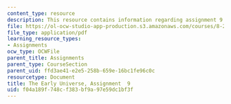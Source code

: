 ```yaml
---
content_type: resource
description: This resource contains information regarding assignment 9.
file: https://ol-ocw-studio-app-production.s3.amazonaws.com/courses/8-286-the-early-universe-fall-2013/f04a189f748cf383bf9a97e59dc1bf3f_MIT8_286F13_ps9.pdf
file_type: application/pdf
learning_resource_types:
- Assignments
ocw_type: OCWFile
parent_title: Assignments
parent_type: CourseSection
parent_uid: ffd3ae41-e2e5-258b-659e-16bc1fe96c0c
resourcetype: Document
title: The Early Universe, Assignment  9
uid: f04a189f-748c-f383-bf9a-97e59dc1bf3f
---
```

